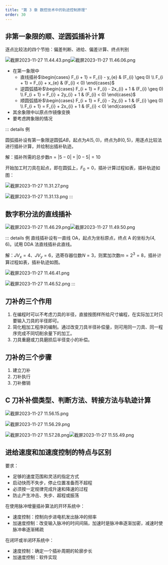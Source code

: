 ```yaml
---
title: "第 3 章 数控技术中的轨迹控制原理"
order: 30
---
```


## 非第一象限的顺、逆圆弧插补计算

逐点比较法的四个节拍：偏差判断、进给、偏差计算、终点判别

![截屏2023-11-27 11.44.43.png](/assets/images/match/subjects/NumericalControl/bd4edA05Aa1701056688285-f6633b80-4e5f-4a44-a680-bcd7ac457410.png)![截屏2023-11-27 11.46.06.png](/assets/images/match/subjects/NumericalControl/ec4BA8F9a11701056770777-231a1379-ee74-468f-9d06-b200f56461a8.png)

- 在第一象限中
   - 直线插补$\begin{cases}
F_{i + 1} = F_{i} - y_{e}   & (F_{i} \geq 0) \\
F_{i + 1} = F_{i} + x_{e}   & (F_{i} < 0)
\end{cases}$
   - 逆圆弧插补$\begin{cases}
F_{i + 1} = F_{i} - 2x_{i} + 1   & (F_{i} \geq 0) \\
F_{i + 1} = F_{i} + 2y_{i} + 1   & (F_{i} < 0)
\end{cases}$
   - 顺圆弧插补$\begin{cases}
F_{i + 1} = F_{i} - 2y_{i} + 1   & (F_{i} \geq 0) \\
F_{i + 1} = F_{i} + 2x_{i} + 1   & (F_{i} < 0)
\end{cases}$
- 其余象限中以原点作镜像变换
- 要考虑跨象限的情况

::: details 例 

圆弧插补设有第一象限逆圆弧$AB$，起点为$A(5, 0)$，终点为$B(0, 5)$，用逐点比较法进行插补计算，并绘制出插补轨迹。

解：插补所需的总步数$n = |5 - 0| + |0 - 5| = 10$

开始加工时刀具在起点，即在圆弧上，$F_0 = 0$，插补计算过程如表，插补轨迹如图：

![截屏2023-11-27 11.31.27.png](/assets/images/match/subjects/NumericalControl/A1eAB81adc1701055893505-3f76b0fe-771d-4fb8-ba95-3cebc812c9f0.png)

![截屏2023-11-27 11.31.13.png](/assets/images/match/subjects/NumericalControl/DCBf23f35a1701055878750-873ca840-d0f7-40e0-ae6c-feb7a2714bf9.png)
:::

## 数字积分法的直线插补

![截屏2023-11-27 11.46.29.png](/assets/images/match/subjects/NumericalControl/5EFC7aE5621701056796530-6098479e-00f7-4fc4-a029-82c25b19d37a.png)![截屏2023-11-27 11.49.50.png](/assets/images/match/subjects/NumericalControl/Bff0297fe61701056994216-70e30b37-8775-44cc-8e86-48d4804ee048.png)

::: details 例 
直线插补设有一直线 OA，起点为坐标原点，终点 A 的坐标为$(4, 6)$。试用 DDA 法直线插补此直线。

解：$JV_x = 4$、$JV_y = 6$，选寄存器位数$N= 3$，则累加次数$m = 2^3 = 8$，插补计算过程如表，插补轨迹如图。

![截屏2023-11-27 11.46.41.png](/assets/images/match/subjects/NumericalControl/aA4Ad4dbbB1701056805680-043fdc66-63ae-459d-ac62-8cd6d59b009d.png)

![截屏2023-11-27 11.46.52.png](/assets/images/match/subjects/NumericalControl/df342F38Ff1701056815776-34fd755d-7302-427f-b30d-31891d453c51.png)
:::

## 刀补的三个作用

1. 在编程时可以不考虑刀具的半径，直接按图样所给尺寸编程，在实际加工时只要输入刀具的半径即可。
2. 简化粗加工程序的编制。通过改变刀具半径补偿量，则可用同一刀具、同一程序完成不同切削余量下的加工。
3. 刀具重磨或刀具磨损后半径变小的补偿。

## 刀补的三个步骤

1. 建立刀补
2. 刀补执行
3. 刀补撤销

## C 刀补补偿类型、判断方法、转接方法与轨迹计算

![截屏2023-11-27 11.56.15.png](/assets/images/match/subjects/NumericalControl/dA0aefdAB91701057382673-e0e9a7ee-0a79-40fa-979b-3d82ffc350f3.png)

![截屏2023-11-27 11.56.29.png](/assets/images/match/subjects/NumericalControl/eFE645E8351701057396309-b14d2454-eaa6-4f8b-a5c8-9fd309495d5a.png)

![截屏2023-11-27 11.57.28.png](/assets/images/match/subjects/NumericalControl/A0cA8bbEFF1701057453561-b06786df-40d4-40d3-86e4-d4d5d95cb748.png)![截屏2023-11-27 11.55.49.png](/assets/images/match/subjects/NumericalControl/dcCDd5cd6F1701057354455-019cc958-28bd-4e31-9424-a88abd15d697.png)

## 进给速度和加速度控制的特点与区别

要求：

- 足够的速度范围和灵活的指定方式
- 启动快而不失步，停止位置准备而不超程
- 必须按一定规律完成升速和降速的过程
- 防止产生冲击、失步、超程或振荡

在使用脉冲增量插补算法的开环系统中：

- 速度控制：控制向步进电机发出脉冲的频率
- 加速度控制：改变输入脉冲的时间间隔，加速时是脉冲串逐渐加密，减速时使脉冲串逐渐稀疏

在闭环或半闭环系统中：

- 速度控制：确定一个插补周期的轮廓步长
- 加速度控制：软件实现

